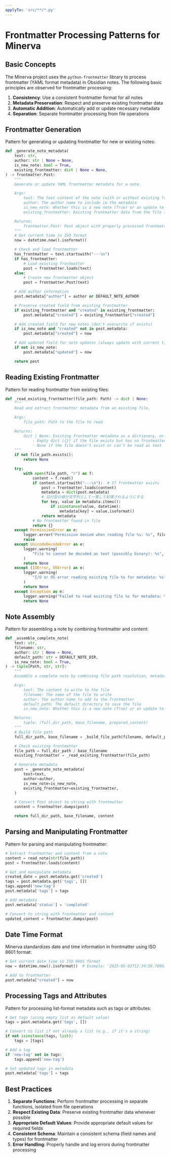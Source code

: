 ```yaml
---
applyTo: 'src/**/*.py'
---
```


# Frontmatter Processing Patterns for Minerva

## Basic Concepts

The Minerva project uses the `python-frontmatter` library to process frontmatter (YAML format metadata) in Obsidian notes. The following basic principles are observed for frontmatter processing:

1. **Consistency**: Use a consistent frontmatter format for all notes
2. **Metadata Preservation**: Respect and preserve existing frontmatter data
3. **Automatic Addition**: Automatically add or update necessary metadata
4. **Separation**: Separate frontmatter processing from file operations

## Frontmatter Generation

Pattern for generating or updating frontmatter for new or existing notes:

```python
def _generate_note_metadata(
    text: str,
    author: str | None = None,
    is_new_note: bool = True,
    existing_frontmatter: dict | None = None,
) -> frontmatter.Post:
    """
    Generate or update YAML frontmatter metadata for a note.

    Args:
        text: The text content of the note (with or without existing frontmatter)
        author: The author name to include in the metadata
        is_new_note: Whether this is a new note (True) or an update to existing note (False)
        existing_frontmatter: Existing frontmatter data from the file (if any)

    Returns:
        frontmatter.Post: Post object with properly processed frontmatter
    """
    # Get current time in ISO format
    now = datetime.now().isoformat()

    # Check and load frontmatter
    has_frontmatter = text.startswith("---\n")
    if has_frontmatter:
        # Load existing frontmatter
        post = frontmatter.loads(text)
    else:
        # Create new frontmatter object
        post = frontmatter.Post(text)

    # Add author information
    post.metadata["author"] = author or DEFAULT_NOTE_AUTHOR

    # Preserve created field from existing frontmatter
    if existing_frontmatter and "created" in existing_frontmatter:
        post.metadata["created"] = existing_frontmatter["created"]

    # Add created field for new notes (don't overwrite if exists)
    if is_new_note and "created" not in post.metadata:
        post.metadata["created"] = now

    # Add updated field for note updates (always update with current time)
    if not is_new_note:
        post.metadata["updated"] = now

    return post
```

## Reading Existing Frontmatter

Pattern for reading frontmatter from existing files:

```python
def _read_existing_frontmatter(file_path: Path) -> dict | None:
    """
    Read and extract frontmatter metadata from an existing file.

    Args:
        file_path: Path to the file to read

    Returns:
        dict | None: Existing frontmatter metadata as a dictionary, or:
            - Empty dict ({}) if the file exists but has no frontmatter
            - None if the file doesn't exist or can't be read as text
    """
    if not file_path.exists():
        return None

    try:
        with open(file_path, "r") as f:
            content = f.read()
            if content.startswith("---\n"):  # If frontmatter exists
                post = frontmatter.loads(content)
                metadata = dict(post.metadata)
                # 日付型の値が文字列として一貫して処理されるようにする
                for key, value in metadata.items():
                    if isinstance(value, datetime):
                        metadata[key] = value.isoformat()
                return metadata
            # No frontmatter found in file
            return {}
    except PermissionError as e:
        logger.error("Permission denied when reading file %s: %s", file_path, e)
        raise
    except UnicodeDecodeError as e:
        logger.warning(
            "File %s cannot be decoded as text (possibly binary): %s", file_path, e
        )
        return None
    except (IOError, OSError) as e:
        logger.warning(
            "I/O or OS error reading existing file %s for metadata: %s", file_path, e
        )
        return None
    except Exception as e:
        logger.warning("Failed to read existing file %s for metadata: %s", file_path, e)
        return None
```

## Note Assembly

Pattern for assembling a note by combining frontmatter and content:

```python
def _assemble_complete_note(
    text: str,
    filename: str,
    author: str | None = None,
    default_path: str = DEFAULT_NOTE_DIR,
    is_new_note: bool = True,
) -> tuple[Path, str, str]:
    """
    Assemble a complete note by combining file path resolution, metadata generation, and content preparation.

    Args:
        text: The content to write to the file
        filename: The name of the file to write
        author: The author name to add to the frontmatter
        default_path: The default directory to save the file
        is_new_note: Whether this is a new note (True) or an update to an existing note (False)

    Returns:
        tuple: (full_dir_path, base_filename, prepared_content)
    """
    # Build file path
    full_dir_path, base_filename = _build_file_path(filename, default_path)

    # Check existing frontmatter
    file_path = full_dir_path / base_filename
    existing_frontmatter = _read_existing_frontmatter(file_path)

    # Generate metadata
    post = _generate_note_metadata(
        text=text,
        author=author,
        is_new_note=is_new_note,
        existing_frontmatter=existing_frontmatter,
    )

    # Convert Post object to string with frontmatter
    content = frontmatter.dumps(post)

    return full_dir_path, base_filename, content
```

## Parsing and Manipulating Frontmatter

Pattern for parsing and manipulating frontmatter:

```python
# Extract frontmatter and content from a note
content = read_note(str(file_path))
post = frontmatter.loads(content)

# Get and manipulate metadata
created_date = post.metadata.get('created')
tags = post.metadata.get('tags', [])
tags.append('new-tag')
post.metadata['tags'] = tags

# Add metadata
post.metadata['status'] = 'completed'

# Convert to string with frontmatter and content
updated_content = frontmatter.dumps(post)
```

## Date Time Format

Minerva standardizes date and time information in frontmatter using ISO 8601 format:

```python
# Get current date time in ISO 8601 format
now = datetime.now().isoformat()  # Example: '2025-05-02T12:34:56.789012'

# Add to frontmatter
post.metadata["created"] = now
```

## Processing Tags and Attributes

Pattern for processing list-format metadata such as tags or attributes:

```python
# Get tags (using empty list as default value)
tags = post.metadata.get('tags', [])

# Convert to list if not already a list (e.g., if it's a string)
if not isinstance(tags, list):
    tags = [tags]

# Add a tag
if 'new-tag' not in tags:
    tags.append('new-tag')

# Set updated tags in metadata
post.metadata['tags'] = tags
```

## Best Practices

1. **Separate Functions**: Perform frontmatter processing in separate functions, isolated from file operations
2. **Respect Existing Data**: Preserve existing frontmatter data whenever possible
3. **Appropriate Default Values**: Provide appropriate default values for required fields
4. **Consistent Schema**: Maintain a consistent schema (field names and types) for frontmatter
5. **Error Handling**: Properly handle and log errors during frontmatter processing
